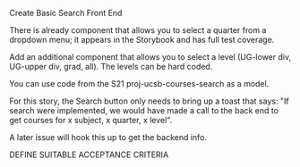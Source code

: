 Create Basic Search Front End

There is already component that allows you to select a quarter from a dropdown menu;
it appears in the Storybook and has full test coverage.

Add an additional component that allows you to select a level (UG-lower div, UG-upper div, grad, all). The levels can be hard coded.

You can use code from the S21 proj-ucsb-courses-search as a model.

For this story, the Search button only needs to bring up a toast that says:
"If search were implemented, we would have made a call to the back end to get
courses for x subject, x quarter, x level".

A later issue will hook this up to get the backend info.

DEFINE SUITABLE ACCEPTANCE CRITERIA
